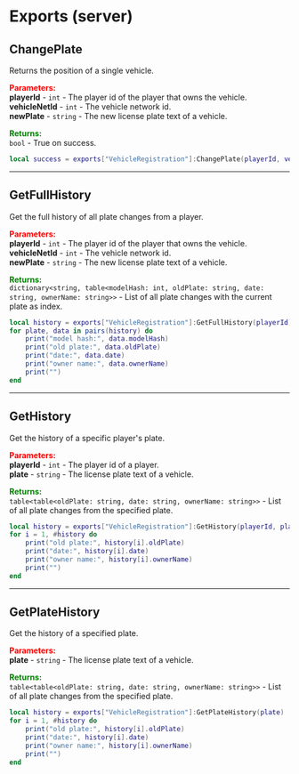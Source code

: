 # Exports (server)

## ChangePlate

Returns the position of a single vehicle.

<font style="color:red;">**Parameters:**</font><br>
**playerId** - `int` - The player id of the player that owns the vehicle.<br>
**vehicleNetId** - `int` - The vehicle network id.<br>
**newPlate** - `string` - The new license plate text of a vehicle.

<font style="color:green;">**Returns:**</font><br>
`bool` - True on success.

```lua
local success = exports["VehicleRegistration"]:ChangePlate(playerId, vehicleNetId, newPlate)
```

***

## GetFullHistory

Get the full history of all plate changes from a player.

<font style="color:red;">**Parameters:**</font><br>
**playerId** - `int` - The player id of the player that owns the vehicle.<br>
**vehicleNetId** - `int` - The vehicle network id.<br>
**newPlate** - `string` - The new license plate text of a vehicle.

<font style="color:green;">**Returns:**</font><br>
`dictionary<string, table<modelHash: int, oldPlate: string, date: string, ownerName: string>>` - 
List of all plate changes with the current plate as index.

```lua
local history = exports["VehicleRegistration"]:GetFullHistory(playerId)
for plate, data in pairs(history) do
    print("model hash:", data.modelHash)
    print("old plate:", data.oldPlate)
    print("date:", data.date)
    print("owner name:", data.ownerName)
    print("")
end
```

***

## GetHistory

Get the history of a specific player's plate.

<font style="color:red;">**Parameters:**</font><br>
**playerId** - `int` - The player id of a player.<br>
**plate** - `string` - The license plate text of a vehicle.

<font style="color:green;">**Returns:**</font><br>
`table<table<oldPlate: string, date: string, ownerName: string>>` - List of all plate changes from 
the specified plate.

```lua
local history = exports["VehicleRegistration"]:GetHistory(playerId, plate)
for i = 1, #history do
    print("old plate:", history[i].oldPlate)
    print("date:", history[i].date)
    print("owner name:", history[i].ownerName)
    print("")
end
```

***

## GetPlateHistory

Get the history of a specified plate.

<font style="color:red;">**Parameters:**</font><br>
**plate** - `string` - The license plate text of a vehicle.

<font style="color:green;">**Returns:**</font><br>
`table<table<oldPlate: string, date: string, ownerName: string>>` - List of all plate changes from 
the specified plate.

```lua
local history = exports["VehicleRegistration"]:GetPlateHistory(plate)
for i = 1, #history do
    print("old plate:", history[i].oldPlate)
    print("date:", history[i].date)
    print("owner name:", history[i].ownerName)
    print("")
end
```
